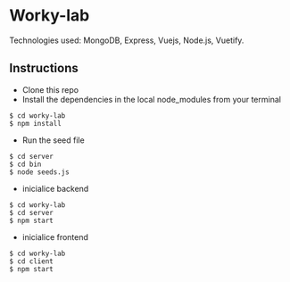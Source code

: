 # Worky-lab

Technologies used: MongoDB, Express, Vuejs, Node.js, Vuetify.

## Instructions

- Clone this repo
- Install the dependencies in the local node_modules from your terminal
```
$ cd worky-lab
$ npm install
```
- Run the seed file
```
$ cd server
$ cd bin
$ node seeds.js
```
- inicialice backend
```
$ cd worky-lab
$ cd server
$ npm start
```
- inicialice frontend
```
$ cd worky-lab
$ cd client
$ npm start
```
